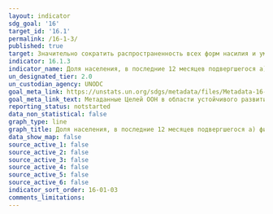 ```yaml
---
layout: indicator
sdg_goal: '16'
target_id: '16.1'
permalink: /16-1-3/
published: true
target: Значительно сократить распространенность всех форм насилия и уменьшить показатели смертности от этого явления во всем мире
indicator: 16.1.3
indicator_name: Доля населения, в последние 12 месяцев подвергшегося a) физическому, b) психологическому и c) сексуальному насилию
un_designated_tier: 2.0
un_custodian_agency: UNODC
goal_meta_link: https://unstats.un.org/sdgs/metadata/files/Metadata-16-01-03.pdf 
goal_meta_link_text: Метаданные Целей ООН в области устойчивого развития (PDF, 222 КБ)
reporting_status: notstarted
data_non_statistical: false
graph_type: line
graph_title: Доля населения, в последние 12 месяцев подвергшегося a) физическому, b) психологическому и c) сексуальному насилию
data_show_map: false
source_active_1: false
source_active_2: false
source_active_3: false
source_active_4: false
source_active_5: false
source_active_6: false
indicator_sort_order: 16-01-03
comments_limitations: 
---
```

